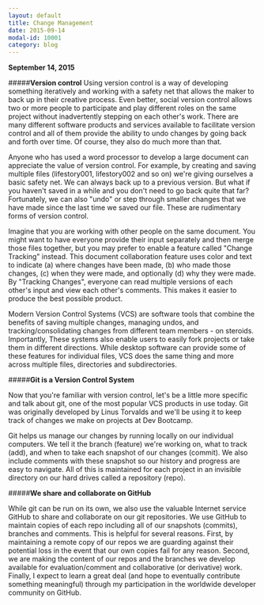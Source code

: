 ```yaml
---
layout: default
title: Change Management
date: 2015-09-14
modal-id: 10001
category: blog
---
```


**September 14, 2015**


#####**Version control**
Using version control is a way of developing something iteratively and working with a safety net that allows the maker to back up in their creative process. Even better, social version control allows two or more people to participate and play different roles on the same project without inadvertently stepping on each other's work. There are many different software products and services available to facilitate version control and all of them provide the ability to undo changes by going back and forth over time. Of course, they also do much more than that.

Anyone who has used a word processor to develop a large document can appreciate the value of version control. For example, by creating and saving multiple files (lifestory001, lifestory002 and so on) we're giving ourselves a basic safety net. We can always back up to a previous version. But what if you haven't saved in a while and you don't need to go back quite that far? Fortunately, we can also "undo" or step through smaller changes that we have made since the last time we saved our file. These are rudimentary forms of version control.

Imagine that you are working with other people on the same document. You might want to have everyone provide their input separately and then merge those files together, but you may prefer to enable a feature called "Change Tracking" instead. This document collaboration feature uses color and text to indicate (a) where changes have been made, (b) who made those changes, (c) when they were made, and optionally (d) why they were made. By "Tracking Changes", everyone can read multiple versions of each other's input and view each other's comments. This makes it easier to produce the best possible product.

Modern Version Control Systems (VCS) are software tools that combine the benefits of saving multiple changes, managing undos, and tracking/consolidating changes from different team members - on steroids. Importantly, These systems also enable users to easily fork projects or take them in different directions. While desktop software can provide some of these features for individual files, VCS does the same thing and more across multiple files, directories and subdirectories.

#####**Git is a Version Control System**

Now that you're familiar with version control, let's be a little more specific and talk about git, one of the most popular VCS products in use today. Git was originally developed by Linus Torvalds and we'll be using it to keep track of changes we make on projects at Dev Bootcamp.

Git helps us manage our changes by running locally on our individual computers. We tell it the branch (feature) we're working on, what to track (add), and when to take each snapshot of our changes (commit). We also include comments with these snapshot so our history and progress are easy to navigate. All of this is maintained for each project in an invisible directory on our hard drives called a repository (repo).

#####**We share and collaborate on GitHub**

While git can be run on its own, we also use the valuable Internet service GitHub to share and collaborate on our git repositories. We use GitHub to maintain copies of each repo including all of our snapshots (commits), branches and comments. This is helpful for several reasons. First, by maintaining a remote copy of our repos we are guarding against their potential loss in the event that our own copies fail for any reason. Second, we are making the content of our repos and the branches we develop available for evaluation/comment and collaborative (or derivative) work. Finally, I expect to learn a great deal (and hope to eventually contribute something meaningful) through my participation in the worldwide developer community on GitHub.